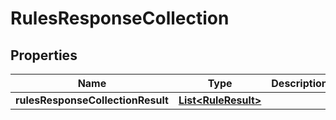 # RulesResponseCollection

## Properties
Name | Type | Description | Notes
------------ | ------------- | ------------- | -------------
**rulesResponseCollectionResult** | [**List&lt;RuleResult&gt;**](RuleResult.md) |  |  [optional]
